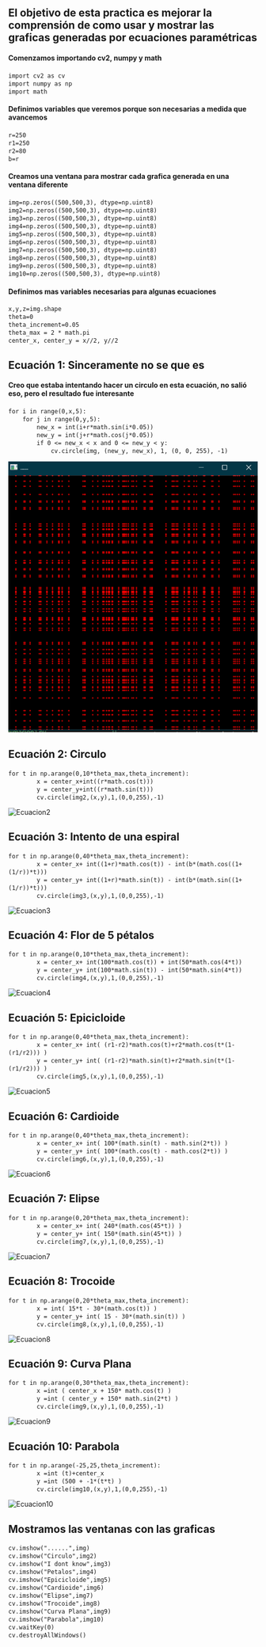 ## El objetivo de esta practica es mejorar la comprensión de como usar y mostrar las graficas generadas por ecuaciones paramétricas

#### Comenzamos importando cv2, numpy y math
~~~
import cv2 as cv
import numpy as np
import math
~~~

#### Definimos variables que veremos porque son necesarias  a medida que avancemos
~~~
r=250
r1=250
r2=80
b=r
~~~

#### Creamos una ventana para mostrar cada grafica generada en una ventana diferente
~~~
img=np.zeros((500,500,3), dtype=np.uint8)
img2=np.zeros((500,500,3), dtype=np.uint8)
img3=np.zeros((500,500,3), dtype=np.uint8)
img4=np.zeros((500,500,3), dtype=np.uint8)
img5=np.zeros((500,500,3), dtype=np.uint8)
img6=np.zeros((500,500,3), dtype=np.uint8)
img7=np.zeros((500,500,3), dtype=np.uint8)
img8=np.zeros((500,500,3), dtype=np.uint8)
img9=np.zeros((500,500,3), dtype=np.uint8)
img10=np.zeros((500,500,3), dtype=np.uint8)
~~~

#### Definimos mas variables necesarias para algunas ecuaciones
~~~
x,y,z=img.shape
theta=0
theta_increment=0.05
theta_max = 2 * math.pi
center_x, center_y = x//2, y//2
~~~

## Ecuación 1: Sinceramente no se que es
#### Creo que estaba intentando hacer un circulo en esta ecuación, no salió eso, pero el resultado fue interesante
~~~
for i in range(0,x,5):
    for j in range(0,y,5):
        new_x = int(i+r*math.sin(i*0.05))
        new_y = int(j+r*math.cos(j*0.05))
        if 0 <= new_x < x and 0 <= new_y < y:
            cv.circle(img, (new_y, new_x), 1, (0, 0, 255), -1)
~~~
![Ecuacion1](Imagenes/ecuacion1.png)

## Ecuación 2: Circulo
~~~
for t in np.arange(0,10*theta_max,theta_increment):
        x = center_x+int((r*math.cos(t)))
        y = center_y+int((r*math.sin(t)))   
        cv.circle(img2,(x,y),1,(0,0,255),-1)
~~~
![Ecuacion2](ecuacion2.png)

## Ecuación 3: Intento de una espiral
~~~
for t in np.arange(0,40*theta_max,theta_increment):
        x = center_x+ int((1+r)*math.cos(t)) - int(b*(math.cos((1+(1/r))*t)))
        y = center_y+ int((1+r)*math.sin(t)) - int(b*(math.sin((1+(1/r))*t))) 
        cv.circle(img3,(x,y),1,(0,0,255),-1)
~~~
![Ecuacion3](ecuacion3.png)

## Ecuación 4: Flor de 5 pétalos	
~~~
for t in np.arange(0,10*theta_max,theta_increment):
        x = center_x+ int(100*math.cos(t)) + int(50*math.cos(4*t)) 
        y = center_y+ int(100*math.sin(t)) - int(50*math.sin(4*t)) 
        cv.circle(img4,(x,y),1,(0,0,255),-1)
~~~
![Ecuacion4](ecuacion4.png)

## Ecuación 5: Epicicloide
~~~
for t in np.arange(0,40*theta_max,theta_increment):
        x = center_x+ int( (r1-r2)*math.cos(t)+r2*math.cos(t*(1-(r1/r2))) ) 
        y = center_y+ int( (r1-r2)*math.sin(t)+r2*math.sin(t*(1-(r1/r2))) ) 
        cv.circle(img5,(x,y),1,(0,0,255),-1)
~~~
![Ecuacion5](ecuacion5.png)

## Ecuación 6: Cardioide
~~~
for t in np.arange(0,40*theta_max,theta_increment):
        x = center_x+ int( 100*(math.sin(t) - math.sin(2*t)) ) 
        y = center_y+ int( 100*(math.cos(t) - math.cos(2*t)) ) 
        cv.circle(img6,(x,y),1,(0,0,255),-1)
~~~
![Ecuacion6](ecuacion6.png)

## Ecuación 7: Elipse
~~~
for t in np.arange(0,20*theta_max,theta_increment):
        x = center_x+ int( 240*(math.cos(45*t)) )
        y = center_y+ int( 150*(math.sin(45*t)) )
        cv.circle(img7,(x,y),1,(0,0,255),-1)
~~~
![Ecuacion7](ecuacion7.png)

## Ecuación 8: Trocoide
~~~
for t in np.arange(0,20*theta_max,theta_increment):
        x = int( 15*t - 30*(math.cos(t)) )
        y = center_y+ int( 15 - 30*(math.sin(t)) )
        cv.circle(img8,(x,y),1,(0,0,255),-1)
~~~
![Ecuacion8](ecuacion8.png)

## Ecuación 9: Curva Plana
~~~
for t in np.arange(0,30*theta_max,theta_increment):
        x =int ( center_x + 150* math.cos(t) )
        y =int ( center_y + 150* math.sin(2*t) )
        cv.circle(img9,(x,y),1,(0,0,255),-1)
~~~
![Ecuacion9](ecuacion9.png)

## Ecuación 10: Parabola
~~~        
for t in np.arange(-25,25,theta_increment):
        x =int (t)+center_x
        y =int (500 + -1*(t*t) )
        cv.circle(img10,(x,y),1,(0,0,255),-1) 
~~~
![Ecuacion10](ecuacion10.png)
                
    
## Mostramos las ventanas con las graficas    
~~~    
cv.imshow("......",img)
cv.imshow("Circulo",img2)
cv.imshow("I dont know",img3)
cv.imshow("Petalos",img4)
cv.imshow("Epicicloide",img5)
cv.imshow("Cardioide",img6)
cv.imshow("Elipse",img7)
cv.imshow("Trocoide",img8)
cv.imshow("Curva Plana",img9)
cv.imshow("Parabola",img10)
cv.waitKey(0)
cv.destroyAllWindows()